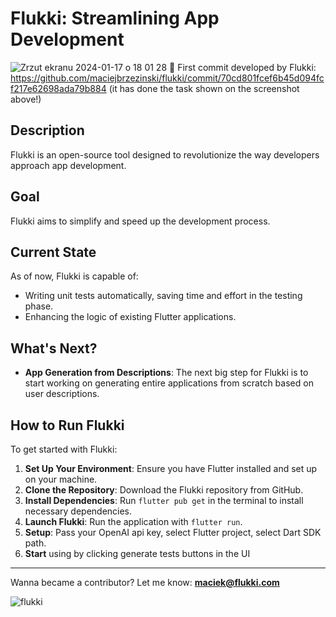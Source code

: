 # Flukki: Streamlining App Development
![Zrzut ekranu 2024-01-17 o 18 01 28](https://github.com/maciejbrzezinski/flukki/assets/34410554/7a6c581c-226c-4d7d-bd60-eb2d4e3ec2ad)
🎉 First commit developed by Flukki: https://github.com/maciejbrzezinski/flukki/commit/70cd801fcef6b45d094fcf217e62698ada79b884 (it has done the task shown on the screenshot above!)

## Description
Flukki is an open-source tool designed to revolutionize the way developers approach app development.

## Goal
Flukki aims to simplify and speed up the development process.

## Current State
As of now, Flukki is capable of:
- Writing unit tests automatically, saving time and effort in the testing phase.
- Enhancing the logic of existing Flutter applications.

## What's Next?
- **App Generation from Descriptions**: The next big step for Flukki is to start working on generating entire applications from scratch based on user descriptions.

## How to Run Flukki
To get started with Flukki:
1. **Set Up Your Environment**: Ensure you have Flutter installed and set up on your machine.
2. **Clone the Repository**: Download the Flukki repository from GitHub.
3. **Install Dependencies**: Run `flutter pub get` in the terminal to install necessary dependencies.
4. **Launch Flukki**: Run the application with `flutter run`.
5. **Setup**: Pass your OpenAI api key, select Flutter project, select Dart SDK path.
6. **Start** using by clicking generate tests buttons in the UI

---

Wanna became a contributor? Let me know: **maciek@flukki.com**

![flukki](https://github.com/maciejbrzezinski/flukki/assets/34410554/83bcef1b-1ef8-41ee-8104-36752a148a29)
